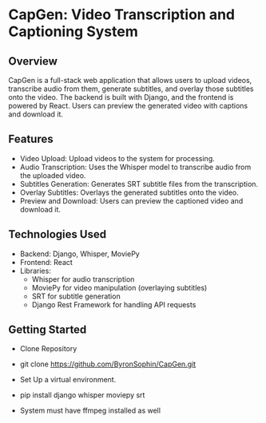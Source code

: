 # CapGen: Video Transcription and Captioning System

## Overview
CapGen is a full-stack web application that allows users to upload videos, transcribe audio from them, generate subtitles, and overlay those subtitles onto the video. The backend is built with Django, and the frontend is powered by React. Users can preview the generated video with captions and download it.

## Features
- Video Upload: Upload videos to the system for processing.
- Audio Transcription: Uses the Whisper model to transcribe audio from the uploaded video.
- Subtitles Generation: Generates SRT subtitle files from the transcription.
- Overlay Subtitles: Overlays the generated subtitles onto the video.
- Preview and Download: Users can preview the captioned video and download it.

## Technologies Used
- Backend: Django, Whisper, MoviePy
- Frontend: React
- Libraries:
  - Whisper for audio transcription
  - MoviePy for video manipulation (overlaying subtitles)
  - SRT for subtitle generation
  - Django Rest Framework for handling API requests

## Getting Started
- Clone Repository
- git clone https://github.com/ByronSophin/CapGen.git

- Set Up a virtual environment.
- pip install django whisper moviepy srt
- System must have ffmpeg installed as well
